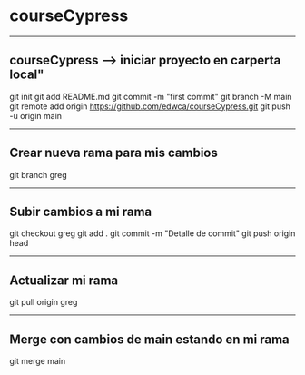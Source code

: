 # courseCypress

_____________________________
## courseCypress --> iniciar proyecto en carperta local"
git init
git add README.md
git commit -m "first commit"
git branch -M main
git remote add origin https://github.com/edwca/courseCypress.git
git push -u origin main
________________________________
## Crear nueva rama para mis cambios
git branch greg
________________________________________________
## Subir cambios a mi rama
git checkout greg
git add .
git commit -m "Detalle de commit"
git push origin head
_______________________________________________
## Actualizar mi rama
git pull origin greg
__________________________________________
## Merge con cambios de main estando en mi rama
git merge main

